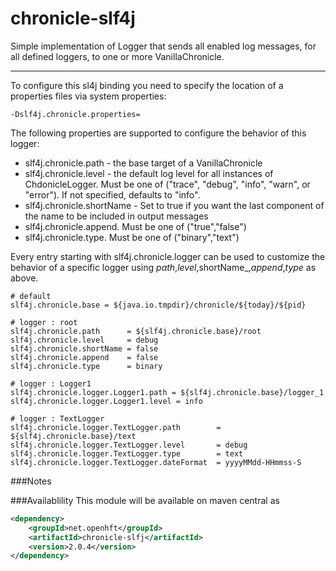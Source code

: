 chronicle-slf4j
===============

Simple implementation of Logger that sends all enabled log messages, for all
defined loggers, to one or more VanillaChronicle.

___

To configure this sl4j binding you need to specify the location of a properties files via system properties:
```
-Dslf4j.chronicle.properties=
```

The following properties are supported to configure the behavior of this logger:
  * slf4j.chronicle.path - the base target of a VanillaChronicle
  * slf4j.chronicle.level - the default log level for all instances of ChdonicleLogger. Must be one of ("trace", "debug", "info", "warn", or "error"). If not specified, defaults to "info".
  * slf4j.chronicle.shortName - Set to true if you want the last component of the name to be included in output messages
  * slf4j.chronicle.append. Must be one of ("true","false")
  * slf4j.chronicle.type. Must be one of ("binary","text")

Every entry starting with slf4j.chronicle.logger can be used to customize the behavior of a specific logger using _path_,_level_,shortName_,_append_,_type_ as above.

```properties
# default
slf4j.chronicle.base = ${java.io.tmpdir}/chronicle/${today}/${pid}

# logger : root
slf4j.chronicle.path      = ${slf4j.chronicle.base}/root
slf4j.chronicle.level     = debug
slf4j.chronicle.shortName = false
slf4j.chronicle.append    = false
slf4j.chronicle.type      = binary

# logger : Logger1
slf4j.chronicle.logger.Logger1.path = ${slf4j.chronicle.base}/logger_1
slf4j.chronicle.logger.Logger1.level = info

# logger : TextLogger
slf4j.chronicle.logger.TextLogger.path        = ${slf4j.chronicle.base}/text
slf4j.chronicle.logger.TextLogger.level       = debug
slf4j.chronicle.logger.TextLogger.type        = text
slf4j.chronicle.logger.TextLogger.dateFormat  = yyyyMMdd-HHmmss-S
```

###Notes



###Availablility
This module will be available on maven central as

```xml
<dependency>
    <groupId>net.openhft</groupId>
    <artifactId>chronicle-slfj</artifactId>
    <version>2.0.4</version>
</dependency>
```
    